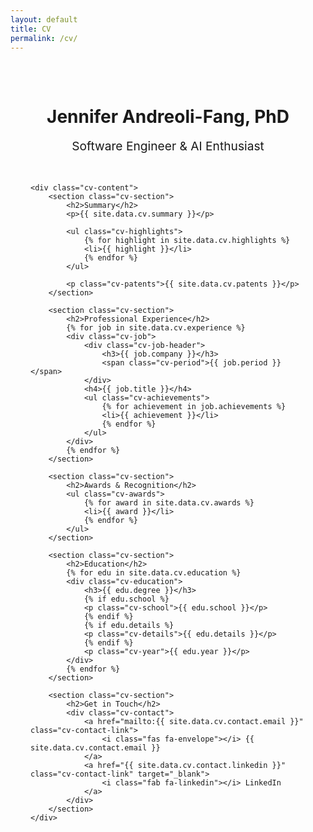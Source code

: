 ```yaml
---
layout: default
title: CV
permalink: /cv/
---
```


<div class="cv-page">
    <div class="cv-header">
        <h1>Jennifer Andreoli-Fang, PhD</h1>
        <p class="cv-subtitle">Software Engineer & AI Enthusiast</p>
    </div>

    <div class="cv-content">
        <section class="cv-section">
            <h2>Summary</h2>
            <p>{{ site.data.cv.summary }}</p>
            
            <ul class="cv-highlights">
                {% for highlight in site.data.cv.highlights %}
                <li>{{ highlight }}</li>
                {% endfor %}
            </ul>

            <p class="cv-patents">{{ site.data.cv.patents }}</p>
        </section>

        <section class="cv-section">
            <h2>Professional Experience</h2>
            {% for job in site.data.cv.experience %}
            <div class="cv-job">
                <div class="cv-job-header">
                    <h3>{{ job.company }}</h3>
                    <span class="cv-period">{{ job.period }}</span>
                </div>
                <h4>{{ job.title }}</h4>
                <ul class="cv-achievements">
                    {% for achievement in job.achievements %}
                    <li>{{ achievement }}</li>
                    {% endfor %}
                </ul>
            </div>
            {% endfor %}
        </section>

        <section class="cv-section">
            <h2>Awards & Recognition</h2>
            <ul class="cv-awards">
                {% for award in site.data.cv.awards %}
                <li>{{ award }}</li>
                {% endfor %}
            </ul>
        </section>

        <section class="cv-section">
            <h2>Education</h2>
            {% for edu in site.data.cv.education %}
            <div class="cv-education">
                <h3>{{ edu.degree }}</h3>
                {% if edu.school %}
                <p class="cv-school">{{ edu.school }}</p>
                {% endif %}
                {% if edu.details %}
                <p class="cv-details">{{ edu.details }}</p>
                {% endif %}
                <p class="cv-year">{{ edu.year }}</p>
            </div>
            {% endfor %}
        </section>

        <section class="cv-section">
            <h2>Get in Touch</h2>
            <div class="cv-contact">
                <a href="mailto:{{ site.data.cv.contact.email }}" class="cv-contact-link">
                    <i class="fas fa-envelope"></i> {{ site.data.cv.contact.email }}
                </a>
                <a href="{{ site.data.cv.contact.linkedin }}" class="cv-contact-link" target="_blank">
                    <i class="fab fa-linkedin"></i> LinkedIn
                </a>
            </div>
        </section>
    </div>
</div>

<style>
.cv-page {
    max-width: 900px;
    margin: 0 auto;
    padding: 2rem;
}

.cv-header {
    text-align: center;
    margin-bottom: 3rem;
}

.cv-subtitle {
    color: var(--secondary-color);
    font-size: 1.2rem;
    margin-top: 0.5rem;
}

.cv-section {
    margin-bottom: 3rem;
}

.cv-section h2 {
    color: var(--primary-color);
    font-size: 1.8rem;
    margin-bottom: 1.5rem;
    border-bottom: 2px solid var(--secondary-color);
    padding-bottom: 0.5rem;
}

.cv-highlights {
    list-style-type: none;
    padding-left: 0;
}

.cv-highlights li {
    margin-bottom: 0.8rem;
    position: relative;
    padding-left: 1.5rem;
}

.cv-highlights li:before {
    content: "•";
    color: var(--secondary-color);
    position: absolute;
    left: 0;
}

.cv-patents {
    font-style: italic;
    margin-top: 1.5rem;
}

.cv-job {
    margin-bottom: 2rem;
}

.cv-job-header {
    display: flex;
    justify-content: space-between;
    align-items: baseline;
    margin-bottom: 0.5rem;
}

.cv-job h3 {
    color: var(--primary-color);
    margin: 0;
}

.cv-period {
    color: var(--secondary-color);
    font-size: 0.9rem;
}

.cv-job h4 {
    color: var(--text-color);
    font-weight: 400;
    margin: 0 0 1rem 0;
}

.cv-achievements {
    list-style-type: none;
    padding-left: 0;
}

.cv-achievements li {
    margin-bottom: 0.8rem;
    position: relative;
    padding-left: 1.5rem;
}

.cv-achievements li:before {
    content: "•";
    color: var(--secondary-color);
    position: absolute;
    left: 0;
}

.cv-awards {
    list-style-type: none;
    padding-left: 0;
}

.cv-awards li {
    margin-bottom: 0.8rem;
    position: relative;
    padding-left: 1.5rem;
}

.cv-awards li:before {
    content: "•";
    color: var(--secondary-color);
    position: absolute;
    left: 0;
}

.cv-education {
    margin-bottom: 1.5rem;
}

.cv-education h3 {
    color: var(--primary-color);
    margin: 0;
}

.cv-school {
    color: var(--text-color);
    margin: 0.3rem 0;
}

.cv-details {
    color: var(--text-color);
    font-style: italic;
    margin: 0.3rem 0;
}

.cv-year {
    color: var(--secondary-color);
    margin: 0.3rem 0;
}

.cv-contact {
    display: flex;
    gap: 2rem;
    justify-content: center;
    margin-top: 1rem;
}

.cv-contact-link {
    display: flex;
    align-items: center;
    gap: 0.5rem;
    color: var(--secondary-color);
    text-decoration: none;
    transition: color 0.3s ease;
}

.cv-contact-link:hover {
    color: var(--primary-color);
}

@media (max-width: 768px) {
    .cv-page {
        padding: 1rem;
    }
    
    .cv-job-header {
        flex-direction: column;
        gap: 0.5rem;
    }
    
    .cv-contact {
        flex-direction: column;
        align-items: center;
        gap: 1rem;
    }
}
</style> 